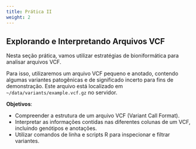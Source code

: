 ```yaml
---
title: Prática II
weight: 2
---
```


## Explorando e Interpretando Arquivos VCF

Nesta seção prática, vamos utilizar estratégias de bioniformática para analisar arquivos VCF.

Para isso, utilizaremos um arquivo VCF pequeno e anotado, contendo algumas variantes patogênicas e de significado incerto para fins de demonstração. Este arquivo está localizado em `~/data/variants/example.vcf.gz` no servidor.


**Objetivos**:

- Compreender a estrutura de um arquivo VCF (Variant Call Format).
- Interpretar as informações contidas nas diferentes colunas de um VCF, incluindo genótipos e anotações.
- Utilizar comandos de linha e scripts R para inspecionar e filtrar variantes.